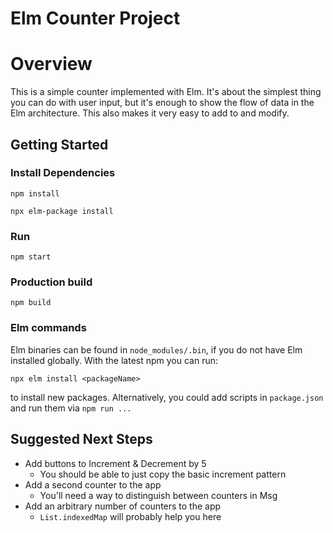 # Elm Counter Project

# Overview

This is a simple counter implemented with Elm. It's about the simplest thing
you can do with user input, but it's enough to show the flow of data in the Elm
architecture. This also makes it very easy to add to and modify.

## Getting Started

### Install Dependencies

`npm install`

`npx elm-package install`

### Run

`npm start`

### Production build

`npm build`

### Elm commands

Elm binaries can be found in `node_modules/.bin`, if you do not have Elm
installed globally. With the latest npm you can run:

`npx elm install <packageName>`

to install new packages. Alternatively, you could add scripts in `package.json`
and run them via `npm run ...`

## Suggested Next Steps

* Add buttons to Increment & Decrement by 5
  * You should be able to just copy the basic increment pattern
* Add a second counter to the app
  * You'll need a way to distinguish between counters in Msg
* Add an arbitrary number of counters to the app
  * `List.indexedMap` will probably help you here
